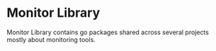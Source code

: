 # Monitor Library

Monitor Library contains go packages shared across several projects mostly about monitoring tools.
